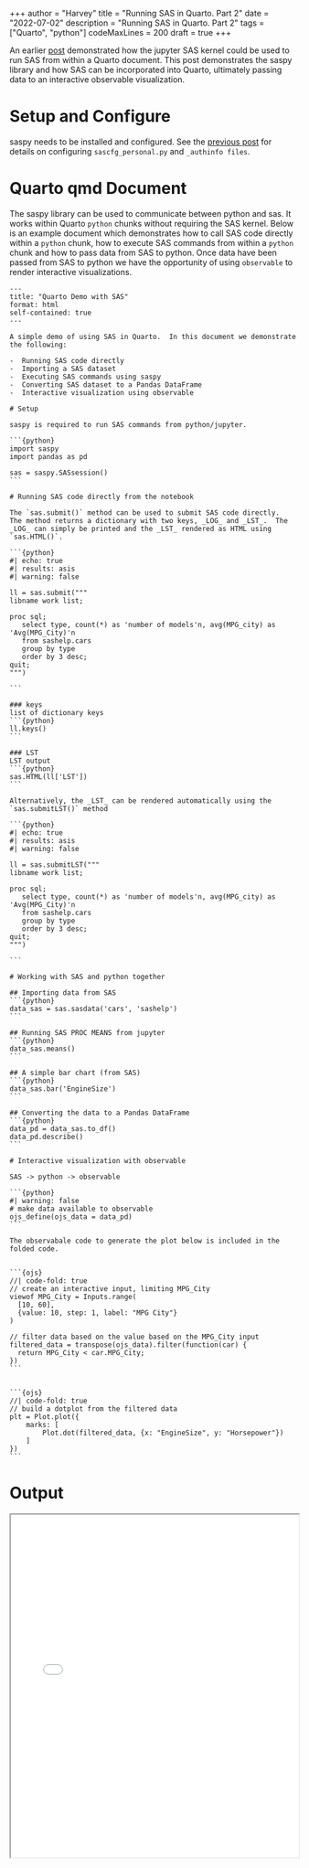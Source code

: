 +++
author = "Harvey"
title = "Running SAS in Quarto. Part 2"
date = "2022-07-02"
description = "Running SAS in Quarto. Part 2"
tags = ["Quarto", "python"]
codeMaxLines = 200
draft = true
+++

An earlier [post](/post/2022-06-27-quarto_sas/) demonstrated how the jupyter SAS kernel could be used to run SAS from within a Quarto document.  This post demonstrates the saspy library and how SAS can be incorporated into Quarto, ultimately passing data to an interactive observable visualization.

# Setup and Configure

saspy needs to be installed and configured.  See the [previous post](/post/2022-06-27-quarto_sas/) for details on configuring `sascfg_personal.py` and `_authinfo files`.

# Quarto qmd Document

The saspy library can be used to communicate between python and sas.  It works within Quarto `python` chunks without requiring the SAS kernel.  Below is an example document which demonstrates how to call SAS code directly within a `python` chunk, how to execute SAS commands from within a `python` chunk and how to pass data from SAS to python.  Once data have been passed from SAS to python we have the opportunity of using `observable` to render interactive visualizations.

~~~
---
title: "Quarto Demo with SAS"
format: html
self-contained: true
---

A simple demo of using SAS in Quarto.  In this document we demonstrate the following:

-  Running SAS code directly
-  Importing a SAS dataset
-  Executing SAS commands using saspy
-  Converting SAS dataset to a Pandas DataFrame
-  Interactive visualization using observable 

# Setup

saspy is required to run SAS commands from python/jupyter.

```{python}
import saspy
import pandas as pd

sas = saspy.SASsession()
```

# Running SAS code directly from the notebook

The `sas.submit()` method can be used to submit SAS code directly.  The method returns a dictionary with two keys, _LOG_ and _LST_.  The _LOG_ can simply be printed and the _LST_ rendered as HTML using `sas.HTML()`.

```{python}
#| echo: true
#| results: asis
#| warning: false

ll = sas.submit("""
libname work list;

proc sql;
   select type, count(*) as 'number of models'n, avg(MPG_city) as 'Avg(MPG_City)'n
   from sashelp.cars
   group by type
   order by 3 desc;
quit; 
""")

```

### keys
list of dictionary keys
```{python}
ll.keys()
```

### LST
LST output
```{python}
sas.HTML(ll['LST'])
```

Alternatively, the _LST_ can be rendered automatically using the `sas.submitLST()` method

```{python}
#| echo: true
#| results: asis
#| warning: false

ll = sas.submitLST("""
libname work list;

proc sql;
   select type, count(*) as 'number of models'n, avg(MPG_city) as 'Avg(MPG_City)'n
   from sashelp.cars
   group by type
   order by 3 desc;
quit; 
""")

```

# Working with SAS and python together

## Importing data from SAS
```{python}
data_sas = sas.sasdata('cars', 'sashelp')
```

## Running SAS PROC MEANS from jupyter
```{python}
data_sas.means()
```

## A simple bar chart (from SAS)
```{python}
data_sas.bar('EngineSize')
```

## Converting the data to a Pandas DataFrame
```{python}
data_pd = data_sas.to_df()
data_pd.describe()
```

# Interactive visualization with observable

SAS -> python -> observable 

```{python}
#| warning: false
# make data available to observable
ojs_define(ojs_data = data_pd)
```

The observabale code to generate the plot below is included in the folded code.


```{ojs}
//| code-fold: true
// create an interactive input, limiting MPG_City
viewof MPG_City = Inputs.range(
  [10, 60], 
  {value: 10, step: 1, label: "MPG City"}
)

// filter data based on the value based on the MPG_City input
filtered_data = transpose(ojs_data).filter(function(car) {
  return MPG_City < car.MPG_City;
})
```


```{ojs}
//| code-fold: true
// build a dotplot from the filtered data
plt = Plot.plot({
    marks: [
        Plot.dot(filtered_data, {x: "EngineSize", y: "Horsepower"})
    ]
})
```
~~~

# Output

<iframe src="/outputs/quarto_02.html" width="100%" height="600px"></iframe>
